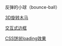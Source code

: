 反弹的小球（bounce-ball）

[3D旋转木马](http://fishelren.me/interesting-animation/3DCarousel/3DCarousel.html)

[交互式边框](http://fishelren.me/interesting-animation/interactive-border/interactive-border.html)

[CSS饼状loading效果](http://fishelren.me/interesting-animation/pie-loading/pie_loading.html)